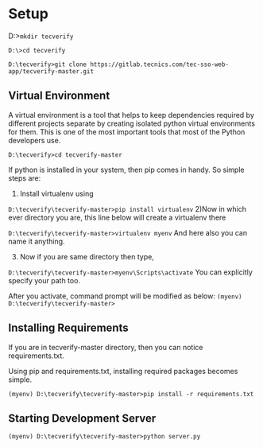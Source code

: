# Setup

D:\>`mkdir tecverify`

`D:\>cd tecverify`

`D:\tecverify>git clone https://gitlab.tecnics.com/tec-sso-web-app/tecverify-master.git`

## Virtual Environment
A virtual environment is a tool that helps to keep dependencies required by different projects separate by creating isolated python virtual environments for them. This is one of the most important tools that most of the Python developers use.

`D:\tecverify>cd tecverify-master`

If python is installed in your system, then pip comes in handy.
So simple steps are:
1) Install virtualenv using

 `D:\tecverify\tecverify-master>pip install virtualenv`
2)Now in which ever directory you are, this line below will create a virtualenv there

 `D:\tecverify\tecverify-master>virtualenv myenv`
And here also you can name it anything.

3) Now if you are same directory then type,

  `D:\tecverify\tecverify-master>myenv\Scripts\activate`
You can explicitly specify your path too.

After you activate, command prompt will be modified as below:
`(myenv) D:\tecverify\tecverify-master>` 

## Installing Requirements

If you are in tecverify-master directory, then you can notice requirements.txt.

Using pip and requirements.txt, installing required packages becomes simple.

`(myenv) D:\tecverify\tecverify-master>pip install -r requirements.txt`

## Starting Development Server

`(myenv) D:\tecverify\tecverify-master>python server.py`
